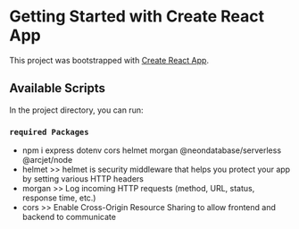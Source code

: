 # Getting Started with Create React App

This project was bootstrapped with [Create React App](https://github.com/facebook/create-react-app).

## Available Scripts

In the project directory, you can run:

### `required Packages`
- npm i express dotenv cors helmet morgan @neondatabase/serverless @arcjet/node
- helmet >>  helmet is security middleware that helps you protect your app by setting various HTTP headers
- morgan >>  Log incoming HTTP requests (method, URL, status, response time, etc.)
- cors >>  Enable Cross-Origin Resource Sharing to allow frontend and backend to communicate